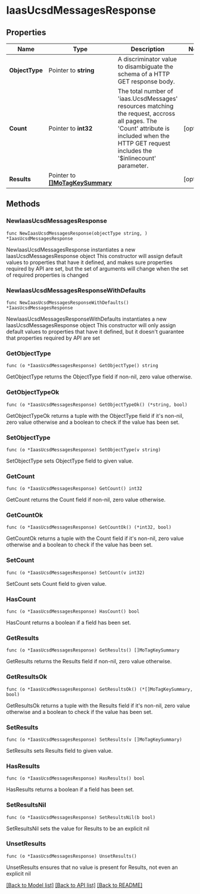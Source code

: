 # IaasUcsdMessagesResponse

## Properties

Name | Type | Description | Notes
------------ | ------------- | ------------- | -------------
**ObjectType** | Pointer to **string** | A discriminator value to disambiguate the schema of a HTTP GET response body. | 
**Count** | Pointer to **int32** | The total number of &#39;iaas.UcsdMessages&#39; resources matching the request, accross all pages. The &#39;Count&#39; attribute is included when the HTTP GET request includes the &#39;$inlinecount&#39; parameter. | [optional] 
**Results** | Pointer to [**[]MoTagKeySummary**](MoTagKeySummary.md) |  | [optional] 

## Methods

### NewIaasUcsdMessagesResponse

`func NewIaasUcsdMessagesResponse(objectType string, ) *IaasUcsdMessagesResponse`

NewIaasUcsdMessagesResponse instantiates a new IaasUcsdMessagesResponse object
This constructor will assign default values to properties that have it defined,
and makes sure properties required by API are set, but the set of arguments
will change when the set of required properties is changed

### NewIaasUcsdMessagesResponseWithDefaults

`func NewIaasUcsdMessagesResponseWithDefaults() *IaasUcsdMessagesResponse`

NewIaasUcsdMessagesResponseWithDefaults instantiates a new IaasUcsdMessagesResponse object
This constructor will only assign default values to properties that have it defined,
but it doesn't guarantee that properties required by API are set

### GetObjectType

`func (o *IaasUcsdMessagesResponse) GetObjectType() string`

GetObjectType returns the ObjectType field if non-nil, zero value otherwise.

### GetObjectTypeOk

`func (o *IaasUcsdMessagesResponse) GetObjectTypeOk() (*string, bool)`

GetObjectTypeOk returns a tuple with the ObjectType field if it's non-nil, zero value otherwise
and a boolean to check if the value has been set.

### SetObjectType

`func (o *IaasUcsdMessagesResponse) SetObjectType(v string)`

SetObjectType sets ObjectType field to given value.


### GetCount

`func (o *IaasUcsdMessagesResponse) GetCount() int32`

GetCount returns the Count field if non-nil, zero value otherwise.

### GetCountOk

`func (o *IaasUcsdMessagesResponse) GetCountOk() (*int32, bool)`

GetCountOk returns a tuple with the Count field if it's non-nil, zero value otherwise
and a boolean to check if the value has been set.

### SetCount

`func (o *IaasUcsdMessagesResponse) SetCount(v int32)`

SetCount sets Count field to given value.

### HasCount

`func (o *IaasUcsdMessagesResponse) HasCount() bool`

HasCount returns a boolean if a field has been set.

### GetResults

`func (o *IaasUcsdMessagesResponse) GetResults() []MoTagKeySummary`

GetResults returns the Results field if non-nil, zero value otherwise.

### GetResultsOk

`func (o *IaasUcsdMessagesResponse) GetResultsOk() (*[]MoTagKeySummary, bool)`

GetResultsOk returns a tuple with the Results field if it's non-nil, zero value otherwise
and a boolean to check if the value has been set.

### SetResults

`func (o *IaasUcsdMessagesResponse) SetResults(v []MoTagKeySummary)`

SetResults sets Results field to given value.

### HasResults

`func (o *IaasUcsdMessagesResponse) HasResults() bool`

HasResults returns a boolean if a field has been set.

### SetResultsNil

`func (o *IaasUcsdMessagesResponse) SetResultsNil(b bool)`

 SetResultsNil sets the value for Results to be an explicit nil

### UnsetResults
`func (o *IaasUcsdMessagesResponse) UnsetResults()`

UnsetResults ensures that no value is present for Results, not even an explicit nil

[[Back to Model list]](../README.md#documentation-for-models) [[Back to API list]](../README.md#documentation-for-api-endpoints) [[Back to README]](../README.md)


